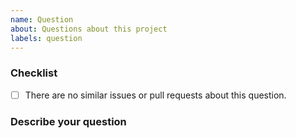 ```yaml
---
name: Question
about: Questions about this project
labels: question
---
```


### Checklist
- [ ] There are no similar issues or pull requests about this question.

### Describe your question
<!-- A clear and concise description of what the question is. -->